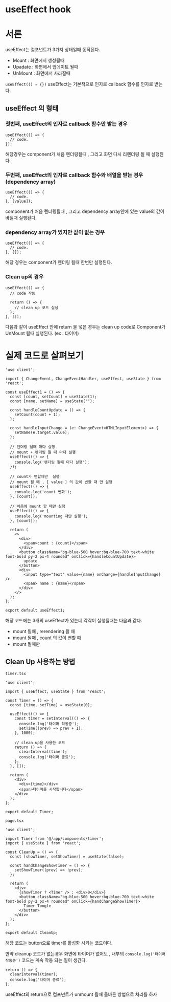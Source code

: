 # useEffect hook

# 서론

useEffect는 컴포넌트가 3가지 상태일때 동작된다.

- Mount : 화면에서 생성될때
- Upadate : 화면에서 업데이트 될때
- UnMount : 화면에서 사라질때

`useEffect(() ⇒ {})` useEffect는 기본적으로 인자로 callback 함수를 인자로 받는다.

## useEffect 의 형태

### 첫번째, useEffect의 인자로 callback 함수만 받는 경우

```tsx
useEffect(() => {
  // code.
});
```

해당경우는 component가 처음 렌더링될때 , 그리고 화면 다시 리렌더링 될 때 실행된다.

### 두번째, useEffect의 인자로 callback 함수와 배열을 받는 경우 (dependency array)

```tsx
useEffect(() => {
  // code.
}, [value]);
```

component가 처음 렌더링될때 , 그리고 dependency array안에 있는 value의 값이 바뀔때 실행된다.

### dependency array가 있지만 값이 없는 경우

```tsx
useEffect(() => {
  // code.
}, []);
```

해당 경우는 component가 렌더링 될때 한번만 실행된다.

### Clean up의 경우

```tsx
useEffect(() => {
  // code 작동

  return () => {
    // clean up 코드 실생
  };
}, []);
```

다음과 같이 useEffect 안에 return 을 넣은 경우는 clean up code로 Component가 UnMount 될때 실행된다. (ex : 타이머)

# 실제 코드로 살펴보기

```tsx
'use client';

import { ChangeEvent, ChangeEventHandler, useEffect, useState } from 'react';

const useEffect1 = () => {
  const [count, setCount] = useState(1);
  const [name, setName] = useState('');

  const handleCountUpdate = () => {
    setCount(count + 1);
  };

  const handleInputChange = (e: ChangeEvent<HTMLInputElement>) => {
    setName(e.target.value);
  };

  // 렌더링 될때 마다 실행
  // mount + 렌더링 될 때 마다 실행
  useEffect(() => {
    console.log('렌더링 될때 마다 실행');
  });

  // count가 변할때만  실행
  // mount 될 때 , [ value ] 의 값이 변할 때 만 실행
  useEffect(() => {
    console.log('count 변화');
  }, [count]);

  // 처음에 mount 할 때만 실행
  useEffect(() => {
    console.log('mounting 때만 실행');
  }, [count]);

  return (
    <>
      <div>
        <span>count : {count}</span>
      </div>
      <button className="bg-blue-500 hover:bg-blue-700 text-white font-bold py-2 px-4 rounded" onClick={handleCountUpdate}>
        update
      </button>
      <div>
        <input type="text" value={name} onChange={handleInputChange} />
        <span> name : {name}</span>
      </div>
    </>
  );
};

export default useEffect1;
```

해당 코드에는 3개의 useEffect가 있는데 각각이 실행될때는 다음과 같다.

- mount 될때 , rerendering 될 때
- mount 될때 , count 의 값이 변할 때
- mount 될때만

## Clean Up 사용하는 방법

`timer.tsx`

```tsx
'use client';

import { useEffect, useState } from 'react';

const Timer = () => {
  const [time, setTime] = useState(0);

  useEffect(() => {
    const timer = setInterval(() => {
      console.log('타이머 작동중');
      setTime((prev) => prev + 1);
    }, 1000);

    // clean up을 사용한 코드
    return () => {
      clearInterval(timer);
      console.log('타이머 종료');
    };
  }, []);

  return (
    <div>
      <div>{time}</div>
      <span>타이머를 시작합니다</span>
    </div>
  );
};

export default Timer;
```

`page.tsx`

```tsx
'use client';

import Timer from '@/app/components/timer';
import { useState } from 'react';

const CleanUp = () => {
  const [showTimer, setShowTimer] = useState(false);

  const handChangeShowTimer = () => {
    setShowTimer((prev) => !prev);
  };

  return (
    <div>
      {showTimer ? <Timer /> : <div>0</div>}
      <button className="bg-blue-500 hover:bg-blue-700 text-white font-bold py-2 px-4 rounded" onClick={handChangeShowTimer}>
        Timer Toogle
      </button>
    </div>
  );
};

export default CleanUp;
```

해당 코드는 button으로 timer를 활성화 시키는 코드이다.

만약 cleanup 코드가 없는경우 화면에 타이머가 없어도 , 내부의 `console.log('타이머 작동중')` 코드는 계속 작동 되는 일이 생긴다.

```tsx
return () => {
  clearInterval(timer);
  console.log('타이머 종료');
};
```

useEffect의 return으로 컴포넌트가 unmount 될때 올바른 방법으로 처리를 하자

